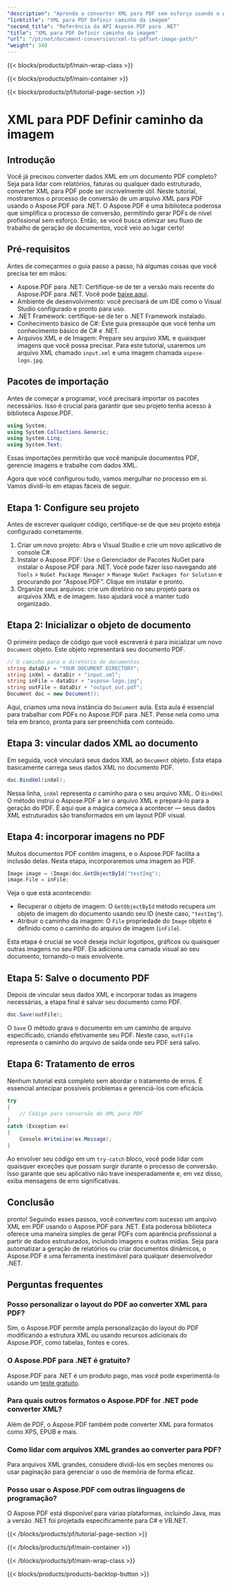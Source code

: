 ```yaml
---
"description": "Aprenda a converter XML para PDF sem esforço usando o Aspose.PDF para .NET. Este guia detalhado orienta você passo a passo, da configuração à conclusão."
"linktitle": "XML para PDF Definir caminho da imagem"
"second_title": "Referência da API Aspose.PDF para .NET"
"title": "XML para PDF Definir caminho da imagem"
"url": "/pt/net/document-conversion/xml-to-pdfset-image-path/"
"weight": 340
---
```


{{< blocks/products/pf/main-wrap-class >}}

{{< blocks/products/pf/main-container >}}

{{< blocks/products/pf/tutorial-page-section >}}

# XML para PDF Definir caminho da imagem

## Introdução

Você já precisou converter dados XML em um documento PDF completo? Seja para lidar com relatórios, faturas ou qualquer dado estruturado, converter XML para PDF pode ser incrivelmente útil. Neste tutorial, mostraremos o processo de conversão de um arquivo XML para PDF usando o Aspose.PDF para .NET. O Aspose.PDF é uma biblioteca poderosa que simplifica o processo de conversão, permitindo gerar PDFs de nível profissional sem esforço. Então, se você busca otimizar seu fluxo de trabalho de geração de documentos, você veio ao lugar certo!

## Pré-requisitos

Antes de começarmos o guia passo a passo, há algumas coisas que você precisa ter em mãos:

- Aspose.PDF para .NET: Certifique-se de ter a versão mais recente do Aspose.PDF para .NET. Você pode [baixe aqui](https://releases.aspose.com/pdf/net/).
- Ambiente de desenvolvimento: você precisará de um IDE como o Visual Studio configurado e pronto para uso.
- .NET Framework: certifique-se de ter o .NET Framework instalado.
- Conhecimento básico de C#: Este guia pressupõe que você tenha um conhecimento básico de C# e .NET.
- Arquivos XML e de Imagem: Prepare seu arquivo XML e quaisquer imagens que você possa precisar. Para este tutorial, usaremos um arquivo XML chamado `input.xml` e uma imagem chamada `aspose-logo.jpg`.

## Pacotes de importação

Antes de começar a programar, você precisará importar os pacotes necessários. Isso é crucial para garantir que seu projeto tenha acesso à biblioteca Aspose.PDF.

```csharp
using System;
using System.Collections.Generic;
using System.Linq;
using System.Text;
```

Essas importações permitirão que você manipule documentos PDF, gerencie imagens e trabalhe com dados XML.

Agora que você configurou tudo, vamos mergulhar no processo em si. Vamos dividi-lo em etapas fáceis de seguir.

## Etapa 1: Configure seu projeto

Antes de escrever qualquer código, certifique-se de que seu projeto esteja configurado corretamente.

1. Criar um novo projeto: Abra o Visual Studio e crie um novo aplicativo de console C#.
2. Instalar o Aspose.PDF: Use o Gerenciador de Pacotes NuGet para instalar o Aspose.PDF para .NET. Você pode fazer isso navegando até `Tools` > `NuGet Package Manager` > `Manage NuGet Packages for Solution` e procurando por "Aspose.PDF". Clique em instalar e pronto.
3. Organize seus arquivos: crie um diretório no seu projeto para os arquivos XML e de imagem. Isso ajudará você a manter tudo organizado.

## Etapa 2: Inicializar o objeto de documento

O primeiro pedaço de código que você escreverá é para inicializar um novo `Document` objeto. Este objeto representará seu documento PDF.

```csharp
// O caminho para o diretório de documentos.
string dataDir = "YOUR DOCUMENT DIRECTORY";
string inXml = dataDir + "input.xml";
string inFile = dataDir + "aspose-logo.jpg";
string outFile = dataDir + "output_out.pdf";
Document doc = new Document();
```

Aqui, criamos uma nova instância do `Document` aula. Esta aula é essencial para trabalhar com PDFs no Aspose.PDF para .NET. Pense nela como uma tela em branco, pronta para ser preenchida com conteúdo.

## Etapa 3: vincular dados XML ao documento

Em seguida, você vinculará seus dados XML ao `Document` objeto. Esta etapa basicamente carrega seus dados XML no documento PDF.

```csharp
doc.BindXml(inXml);
```

Nessa linha, `inXml` representa o caminho para o seu arquivo XML. O `BindXml` O método instrui o Aspose.PDF a ler o arquivo XML e prepará-lo para a geração do PDF. É aqui que a mágica começa a acontecer — seus dados XML estruturados são transformados em um layout PDF visual.

## Etapa 4: incorporar imagens no PDF

Muitos documentos PDF contêm imagens, e o Aspose.PDF facilita a inclusão delas. Nesta etapa, incorporaremos uma imagem ao PDF.

```csharp
Image image = (Image)doc.GetObjectById("testImg");
image.File = inFile;
```

Veja o que está acontecendo:

- Recuperar o objeto de imagem: O `GetObjectById` método recupera um objeto de imagem do documento usando seu ID (neste caso, `"testImg"`).
- Atribuir o caminho da imagem: O `File` propriedade do `Image` objeto é definido como o caminho do arquivo de imagem (`inFile`).

Esta etapa é crucial se você deseja incluir logotipos, gráficos ou quaisquer outras imagens no seu PDF. Ela adiciona uma camada visual ao seu documento, tornando-o mais envolvente.

## Etapa 5: Salve o documento PDF

Depois de vincular seus dados XML e incorporar todas as imagens necessárias, a etapa final é salvar seu documento como PDF.

```csharp
doc.Save(outFile);
```

O `Save` O método grava o documento em um caminho de arquivo especificado, criando efetivamente seu PDF. Neste caso, `outFile` representa o caminho do arquivo de saída onde seu PDF será salvo.

## Etapa 6: Tratamento de erros

Nenhum tutorial está completo sem abordar o tratamento de erros. É essencial antecipar possíveis problemas e gerenciá-los com eficácia.

```csharp
try
{
    // Código para conversão de XML para PDF
}
catch (Exception ex)
{
    Console.WriteLine(ex.Message);
}
```

Ao envolver seu código em um `try-catch` bloco, você pode lidar com quaisquer exceções que possam surgir durante o processo de conversão. Isso garante que seu aplicativo não trave inesperadamente e, em vez disso, exiba mensagens de erro significativas.

## Conclusão

pronto! Seguindo esses passos, você converteu com sucesso um arquivo XML em PDF usando o Aspose.PDF para .NET. Esta poderosa biblioteca oferece uma maneira simples de gerar PDFs com aparência profissional a partir de dados estruturados, incluindo imagens e outras mídias. Seja para automatizar a geração de relatórios ou criar documentos dinâmicos, o Aspose.PDF é uma ferramenta inestimável para qualquer desenvolvedor .NET.

## Perguntas frequentes

### Posso personalizar o layout do PDF ao converter XML para PDF?
Sim, o Aspose.PDF permite ampla personalização do layout do PDF modificando a estrutura XML ou usando recursos adicionais do Aspose.PDF, como tabelas, fontes e cores.

### O Aspose.PDF para .NET é gratuito?
Aspose.PDF para .NET é um produto pago, mas você pode experimentá-lo usando um [teste gratuito](https://releases.aspose.com/).

### Para quais outros formatos o Aspose.PDF for .NET pode converter XML?
Além de PDF, o Aspose.PDF também pode converter XML para formatos como XPS, EPUB e mais.

### Como lidar com arquivos XML grandes ao converter para PDF?
Para arquivos XML grandes, considere dividi-los em seções menores ou usar paginação para gerenciar o uso de memória de forma eficaz.

### Posso usar o Aspose.PDF com outras linguagens de programação?
O Aspose.PDF está disponível para várias plataformas, incluindo Java, mas a versão .NET foi projetada especificamente para C# e VB.NET.

{{< /blocks/products/pf/tutorial-page-section >}}

{{< /blocks/products/pf/main-container >}}

{{< /blocks/products/pf/main-wrap-class >}}

{{< blocks/products/products-backtop-button >}}